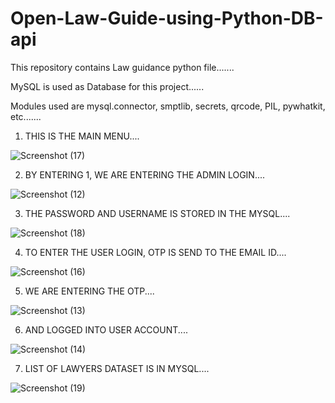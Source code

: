 # Open-Law-Guide-using-Python-DB-api

This repository contains Law guidance python file.......

MySQL is used as Database for this project......

Modules used are mysql.connector, smptlib, secrets, qrcode, PIL, pywhatkit, etc.......

  1) THIS IS THE MAIN MENU....
  
  ![Screenshot (17)](https://user-images.githubusercontent.com/66905892/100201691-59fdcc80-2f26-11eb-8030-00cb9552a842.png)

  2) BY ENTERING 1, WE ARE ENTERING THE ADMIN LOGIN....
  
  ![Screenshot (12)](https://user-images.githubusercontent.com/66905892/100201649-4d797400-2f26-11eb-9be4-df99294abe1f.png)
  
  3) THE PASSWORD AND USERNAME IS STORED IN THE MYSQL....
  
  ![Screenshot (18)](https://user-images.githubusercontent.com/66905892/100201695-5b2ef980-2f26-11eb-8a16-e5b21a056afe.png)
  
  4) TO ENTER THE USER LOGIN, OTP IS SEND TO THE EMAIL ID....
  
  ![Screenshot (16)](https://user-images.githubusercontent.com/66905892/100201681-566a4580-2f26-11eb-85cd-211af3c3bbd9.png)
  
  5) WE ARE ENTERING THE OTP....
  
  ![Screenshot (13)](https://user-images.githubusercontent.com/66905892/100201656-4f433780-2f26-11eb-9f9c-8d49d3404200.png)

  6) AND LOGGED INTO USER ACCOUNT....
  
  ![Screenshot (14)](https://user-images.githubusercontent.com/66905892/100201663-50746480-2f26-11eb-9c4f-e03bf3dd6560.png)

  7) LIST OF LAWYERS DATASET IS IN MYSQL....
  
  ![Screenshot (19)](https://user-images.githubusercontent.com/66905892/100201704-5d915380-2f26-11eb-9a8c-52ae7ebcf274.png)
